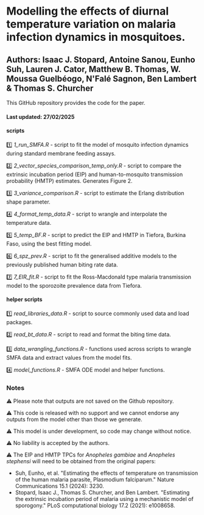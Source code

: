 # Modelling the effects of diurnal temperature variation on malaria infection dynamics in mosquitoes.

## Authors: Isaac J. Stopard, Antoine Sanou, Eunho Suh, Lauren J. Cator, Matthew B. Thomas, W. Moussa Guelbéogo, N'Falé Sagnon, Ben Lambert & Thomas S. Churcher 

This GitHub repository provides the code for the paper.

#### Last updated: 27/02/2025

#### scripts 

:one: *1_run_SMFA.R* - script to fit the model of mosquito infection dynamics during standard membrane feeding assays.

:two: *2_vector_species_comparison_temp_only.R* - script to compare the extrinsic incubation period (EIP) and human-to-mosquito transmission probability (HMTP) estimates. Generates Figure 2.

:three: *3_variance_comparison.R* - script to estimate the Erlang distribution shape parameter.

:four: *4_format_temp_data.R* - script to wrangle and interpolate the temperature data.

:five: *5_temp_BF.R* - script to predict the EIP and HMTP in Tiefora, Burkina Faso, using the best fitting model.

:six: *6_spz_prev.R* - script to fit the generalised additive models to the previously published human biting rate data.

:seven: *7_EIR_fit.R* - script to fit the Ross-Macdonald type malaria transmission model to the sporozoite prevalence data from Tiefora.

#### helper scripts

:one: *read_libraries_data.R* - script to source commonly used data and load packages.

:two: *read_bt_data.R* - script to read and format the biting time data.

:three: *data_wrangling_functions.R* - functions used across scripts to wrangle SMFA data and extract values from the model fits.

:four: *model_functions.R* - SMFA ODE model and helper functions.

### Notes

:warning: Please note that outputs are not saved on the Github repository.

:warning: This code is released with no support and we cannot endorse any outputs from the model other than those we generate.

:warning: This model is under development, so code may change without notice.

:warning: No liability is accepted by the authors.

:warning: The EIP and HMTP TPCs for *Anopheles gambiae* and *Anopheles stephensi* will need to be obtained from the original papers:
- Suh, Eunho, et al. "Estimating the effects of temperature on transmission of the human malaria parasite, Plasmodium falciparum." Nature Communications 15.1 (2024): 3230.
- Stopard, Isaac J., Thomas S. Churcher, and Ben Lambert. "Estimating the extrinsic incubation period of malaria using a mechanistic model of sporogony." PLoS computational biology 17.2 (2021): e1008658.
